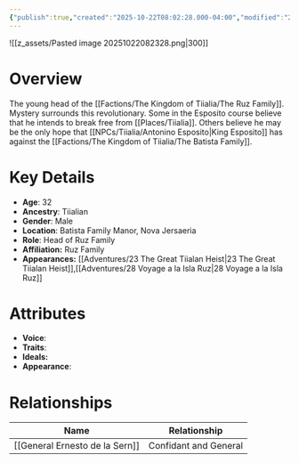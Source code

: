 ```yaml
---
{"publish":true,"created":"2025-10-22T08:02:28.000-04:00","modified":"2025-10-22T08:56:28.723-04:00","published":"2025-10-22T08:56:28.723-04:00","cssclasses":"","Age":"32","Ancestry":"Tiialian","Gender":"Male","Location":"Batista Family Manor, Nova Jersaeria","Role":"Head of Ruz Family","Affiliation":"Ruz Family","Appearances":["[[23 The Great Tiialan Heist]]","[[28 Voyage a la Isla Ruz]]"],"Author":"Ethan Smith"}
---
```


![[z_assets/Pasted image 20251022082328.png|300]]

# Overview
The young head of the [[Factions/The Kingdom of Tiialia/The Ruz Family]]. Mystery surrounds this revolutionary. Some in the Esposito course believe that he intends to break free from [[Places/Tiialia]]. Others believe he may be the only hope that [[NPCs/Tiialia/Antonino Esposito\|King Esposito]] has against the [[Factions/The Kingdom of Tiialia/The Batista Family]].

# Key Details
- **Age**: 32
- **Ancestry**: Tiialian
- **Gender**: Male
- **Location**: Batista Family Manor, Nova Jersaeria
- **Role**: Head of Ruz Family
- **Affiliation:** Ruz Family
- **Appearances:** [[Adventures/23 The Great Tiialan Heist\|23 The Great Tiialan Heist]],[[Adventures/28 Voyage a la Isla Ruz\|28 Voyage a la Isla Ruz]]

# Attributes
- **Voice**: 
- **Traits**: 
- **Ideals:** 
- **Appearance**: 

# Relationships

| Name                           | Relationship          |
| ------------------------------ | --------------------- |
| [[General Ernesto de la Sern]] | Confidant and General |

